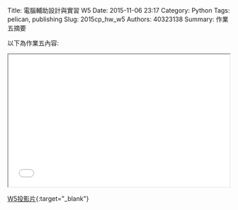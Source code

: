 Title: 電腦輔助設計與實習  W5
Date: 2015-11-06 23:17
Category: Python
Tags: pelican, publishing
Slug: 2015cp_hw_w5
Authors: 40323138
Summary: 作業五摘要

以下為作業五內容:

<iframe src="40323138_cp_w5_p.html" width="500" height="300"></iframe>

[W5投影片](40323138_cp_w5_p.html){:target="_blank"}




